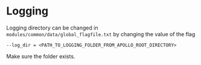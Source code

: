# Logging

Logging directory can be changed in `modules/common/data/global_flagfile.txt` by changing the value of the flag 
```
--log_dir = <PATH_TO_LOGGING_FOLDER_FROM_APOLLO_ROOT_DIRECTORY>
```

Make sure the folder exists.



